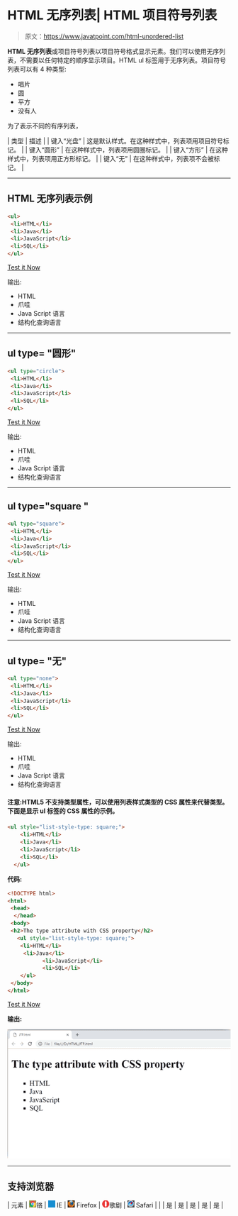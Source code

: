 # HTML 无序列表| HTML 项目符号列表

> 原文：<https://www.javatpoint.com/html-unordered-list>

**HTML 无序列表**或项目符号列表以项目符号格式显示元素。我们可以使用无序列表，不需要以任何特定的顺序显示项目。HTML ul 标签用于无序列表。项目符号列表可以有 4 种类型:

*   唱片
*   圆
*   平方
*   没有人

为了表示不同的有序列表，

| 类型 | 描述 |
| 键入“光盘” | 这是默认样式。在这种样式中，列表项用项目符号标记。 |
| 键入“圆形” | 在这种样式中，列表项用圆圈标记。 |
| 键入“方形” | 在这种样式中，列表项用正方形标记。 |
| 键入“无” | 在这种样式中，列表项不会被标记。 |

* * *

## HTML 无序列表示例

```html
<ul>
 <li>HTML</li>
 <li>Java</li>
 <li>JavaScript</li>
 <li>SQL</li>
</ul>

```

[Test it Now](https://www.javatpoint.com/oprweb/test.jsp?filename=htmlunorderedlist1)

输出:

*   HTML
*   爪哇
*   Java Script 语言
*   结构化查询语言

* * *

## ul type= "圆形"

```html
<ul type="circle">
 <li>HTML</li>
 <li>Java</li>
 <li>JavaScript</li>
 <li>SQL</li>
</ul>

```

[Test it Now](https://www.javatpoint.com/oprweb/test.jsp?filename=htmlunorderedlist2)

输出:

*   HTML
*   爪哇
*   Java Script 语言
*   结构化查询语言

* * *

## ul type="square "

```html
<ul type="square">
 <li>HTML</li>
 <li>Java</li>
 <li>JavaScript</li>
 <li>SQL</li>
</ul>

```

[Test it Now](https://www.javatpoint.com/oprweb/test.jsp?filename=htmlunorderedlist3)

输出:

*   HTML
*   爪哇
*   Java Script 语言
*   结构化查询语言

* * *

## ul type= "无"

```html
<ul type="none">
 <li>HTML</li>
 <li>Java</li>
 <li>JavaScript</li>
 <li>SQL</li>
</ul>

```

[Test it Now](https://www.javatpoint.com/oprweb/test.jsp?filename=htmlunorderedlist4)

输出:

*   HTML
*   爪哇
*   Java Script 语言
*   结构化查询语言

#### 注意:HTML5 不支持类型属性，可以使用列表样式类型的 CSS 属性来代替类型。下面是显示 ul 标签的 CSS 属性的示例。

```html
<ul style="list-style-type: square;">
	<li>HTML</li>
	<li>Java</li>
	<li>JavaScript</li>
	<li>SQL</li>
  </ul>

```

**代码:**

```html
<!DOCTYPE html>
<html>
 <head>
  </head>
 <body>
 <h2>The type attribute with CSS property</h2>
   <ul style="list-style-type: square;">
	<li>HTML</li>
	 <li>Java</li>
           <li>JavaScript</li>
           <li>SQL</li>
    </ul>
 </body>
</html>	

```

[Test it Now](https://www.javatpoint.com/oprweb/test.jsp?filename=htmlunorderedlist5)

**输出:**

![HTML Unordered List | HTML Bulleted List](img/d9df159b8104f240c0e02c4f8491711c.png)

* * *

## 支持浏览器

| 元素 | ![chrome browser](img/4fbdc93dc2016c5049ed108e7318df19.png)铬 | ![ie browser](img/83dd23df1fe8373fd5bf054b2c1dd88b.png) IE | ![firefox browser](img/4f001fff393888a8a807ed29b28145d1.png) Firefox | ![opera browser](img/6cad4a592cc69a052056a0577b4aac65.png)歌剧 | ![safari browser](img/a0f6a9711a92203c5dc5c127fe9c9fca.png) Safari |
|  | 是 | 是 | 是 | 是 | 是 |